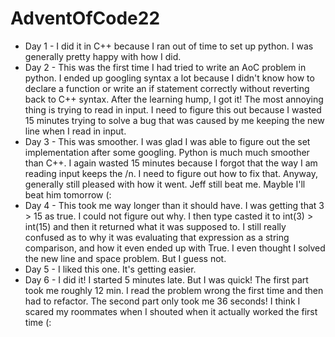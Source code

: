 # AdventOfCode22

 - Day 1 - I did it in C++ because I ran out of time to set up python. I was generally pretty happy with how I did.
 - Day 2 - This was the first time I had tried to write an AoC problem in python. I ended up googling syntax a lot because I didn't know how to declare a function or write an if statement correctly without reverting back to C++ syntax. After the learning hump, I got it! The most annoying thing is trying to read in input. I need to figure this out because I wasted 15 minutes trying to solve a bug that was caused by me keeping the new line when I read in input.
 - Day 3 - This was smoother. I was glad I was able to figure out the set implementation after some googling. Python is much much smoother than C++. I again wasted 15 minutes because I forgot that the way I am reading input keeps the /n. I need to figure out how to fix that. Anyway, generally still pleased with how it went. Jeff still beat me. Mayble I'll beat him tomorrow (:
 - Day 4 - This took me way longer than it should have. I was getting that 3 > 15 as true. I could not figure out why. I then type casted it to int(3) > int(15) and then it returned what it was supposed to. I still really confused as to why it was evaluating that expression as a string comparison, and how it even ended up with True. I even thought I solved the new line and space problem. But I guess not.
 - Day 5 - I liked this one. It's getting easier.
 - Day 6 - I did it! I started 5 minutes late. But I was quick! The first part took me roughly 12 min. I read the problem wrong the first time and then had to refactor. The second part only took me 36 seconds! I think I scared my roommates when I shouted when it actually worked the first time (:
